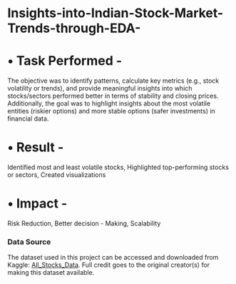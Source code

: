 # Insights-into-Indian-Stock-Market-Trends-through-EDA-
# •	Task Performed - 
The objective was to identify patterns, calculate key metrics (e.g., stock volatility or trends), and provide meaningful insights into which stocks/sectors performed better in terms of stability and closing prices. Additionally, the goal was to highlight insights about the most volatile entities (riskier options) and more stable options (safer investments) in financial data.
# •	Result - 
Identified most and least volatile stocks, Highlighted top-performing stocks or sectors, Created visualizations
# •	Impact - 
Risk Reduction, Better decision - Making, Scalability


### Data Source
The dataset used in this project can be accessed and downloaded from Kaggle: [All_Stocks_Data](https://www.kaggle.com/datasets/gmkeshav/all-stocks-data-of-indian-stock-market1-year). Full credit goes to the original creator(s) for making this dataset available.


